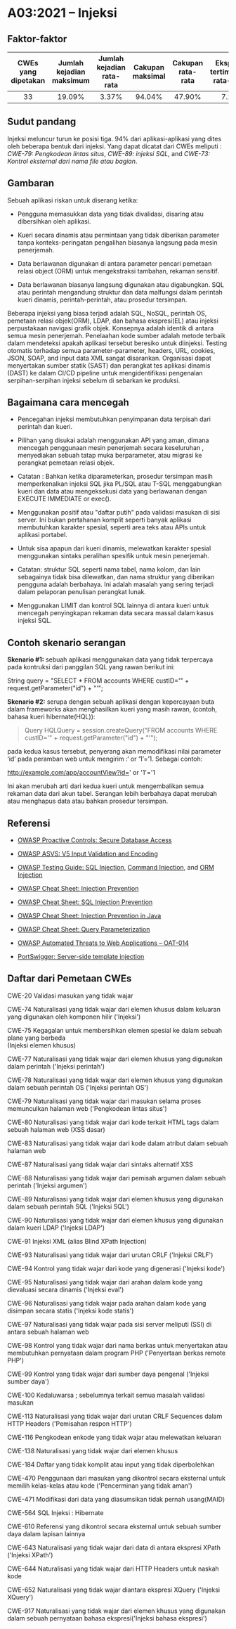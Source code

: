 # A03:2021 – Injeksi

## Faktor-faktor

| CWEs yang dipetakan | Jumlah kejadian maksimum | Jumlah kejadian rata-rata | Cakupan maksimal | Cakupan rata-rata | Eksploit tertimbang rata-rata | Dampak tertimbang rata-rata | Total peristiwa | Total CVEs |
|:-------------------:|:------------------------:|:-------------------------:|:----------------:|:-----------------:|:-----------------------------:|:---------------------------:|:---------------:|:----------:|
| 33        	      | 19.09%                   | 3.37%                     | 94.04%           | 47.90%            | 7.25                          | 7.15                        | 274,228         | 32,078     |

## Sudut pandang

Injeksi meluncur turun ke posisi tiga. 94% dari aplikasi-aplikasi yang 
dites oleh beberapa bentuk dari injeksi. Yang dapat dicatat dari CWEs meliputi :
*CWE-79: Pengkodean lintas situs*, *CWE-89: injeksi SQL*, and *CWE-73:
Kontrol eksternal dari nama file atau bagian*.

## Gambaran

Sebuah aplikasi riskan untuk diserang ketika:

-   Pengguna memasukkan data yang tidak divalidasi, disaring atau dibersihkan oleh aplikasi.

-   Kueri secara dinamis atau permintaan yang tidak diberikan parameter tanpa konteks-peringatan pengalihan biasanya langsung pada mesin penerjemah.

-   Data berlawanan digunakan di antara parameter pencari pemetaan relasi object (ORM) untuk mengekstraksi tambahan, rekaman sensitif.

-   Data berlawanan biasanya langsung digunakan atau digabungkan. SQL atau perintah mengandung struktur dan data malfungsi dalam perintah kueri dinamis,
    perintah-perintah, atau prosedur tersimpan.

Beberapa injeksi yang biasa terjadi adalah SQL, NoSQL, perintah OS, pemetaan relasi objek(ORM), LDAP, dan bahasa ekspresi(EL) atau injeksi perpustakaan navigasi grafik objek. Konsepnya adalah identik
di antara semua mesin penerjemah. Penelaahan kode sumber adalah metode terbaik dalam mendeteksi apakah aplikasi tersebut beresiko untuk diinjeksi. Testing otomatis
terhadap semua parameter-parameter, headers, URL, cookies, JSON, SOAP, and input data XML sangat disarankan. 
Organisasi dapat menyertakan sumber statik (SAST) dan perangkat tes aplikasi dinamis (DAST) ke dalam CI/CD
pipeline untuk mengidentifikasi pengenalan serpihan-serpihan injeksi sebelum di sebarkan ke produksi.

## Bagaimana cara mencegah
-   Pencegahan injeksi membutuhkan penyimpanan data terpisah dari perintah dan kueri.

-   Pilihan yang disukai adalah menggunakan API yang aman, dimana mencegah penggunaan mesin penerjemah secara keseluruhan
    , menyediakan sebuah tatap muka berparameter, atau migrasi ke perangkat pemetaan relasi objek.

-   Catatan : Bahkan ketika diparameterkan, prosedur tersimpan masih memperkenalkan injeksi 
    SQL jika PL/SQL atau T-SQL menggabungkan kueri dan data atau
    mengeksekusi data yang berlawanan dengan EXECUTE IMMEDIATE or exec().

-   Menggunakan positif atau "daftar putih" pada validasi masukan di sisi server. Ini bukan pertahanan komplit seperti banyak 
    aplikasi membutuhkan karakter spesial, seperti area teks atau APIs untuk aplikasi portabel.

-   Untuk sisa apapun dari kueri dinamis, melewatkan karakter spesial menggunakan sintaks peralihan spesifik 
    untuk mesin penerjemah.

-   Catatan: struktur SQL seperti nama tabel, nama kolom, dan lain sebagainya tidak bisa
    dilewatkan, dan nama struktur yang diberikan pengguna adalah berbahaya. Ini adalah masalah yang sering terjadi
    dalam pelaporan penulisan perangkat lunak.

-   Menggunakan LIMIT dan kontrol SQL lainnya di antara kueri untuk mencegah penyingkapan rekaman data secara massal
    dalam kasus injeksi SQL.

## Contoh skenario serangan

**Skenario #1:** sebuah aplikasi menggunakan data yang tidak terpercaya pada kontruksi dari panggilan SQL yang rawan berikut ini:

String query = "SELECT \* FROM accounts WHERE custID='" +
request.getParameter("id") + "'";

**Skenario #2:** serupa dengan sebuah aplikasi dengan kepercayaan buta dalam frameworks
akan menghasilkan kueri yang masih rawan, (contoh, bahasa kueri hibernate(HQL)):

> Query HQLQuery = session.createQuery("FROM accounts WHERE custID='" +
> request.getParameter("id") + "'");

pada kedua kasus tersebut, penyerang akan memodifikasi nilai parameter ‘id’ pada peramban web 
untuk mengirim :‘ or ‘1’=’1. Sebagai contoh:

http://example.com/app/accountView?id=' or '1'='1

Ini akan merubah arti dari kedua kueri untuk mengembalikan semua rekaman data dari akun tabel. 
Serangan lebih berbahaya dapat merubah atau menghapus data atau bahkan prosedur tersimpan.

## Referensi

-   [OWASP Proactive Controls: Secure Database
    Access](https://owasp.org/www-project-proactive-controls/v3/en/c3-secure-database)

-   [OWASP ASVS: V5 Input Validation and
    Encoding](https://owasp.org/www-project-application-security-verification-standard)

-   [OWASP Testing Guide: SQL
    Injection,](https://owasp.org/www-project-web-security-testing-guide/latest/4-Web_Application_Security_Testing/07-Input_Validation_Testing/05-Testing_for_SQL_Injection) [Command
    Injection](https://owasp.org/www-project-web-security-testing-guide/latest/4-Web_Application_Security_Testing/07-Input_Validation_Testing/12-Testing_for_Command_Injection),
    and [ORM
    Injection](https://owasp.org/www-project-web-security-testing-guide/latest/4-Web_Application_Security_Testing/07-Input_Validation_Testing/05.7-Testing_for_ORM_Injection)

-   [OWASP Cheat Sheet: Injection
    Prevention](https://cheatsheetseries.owasp.org/cheatsheets/Injection_Prevention_Cheat_Sheet.html)

-   [OWASP Cheat Sheet: SQL Injection
    Prevention](https://cheatsheetseries.owasp.org/cheatsheets/SQL_Injection_Prevention_Cheat_Sheet.html)

-   [OWASP Cheat Sheet: Injection Prevention in
    Java](https://cheatsheetseries.owasp.org/cheatsheets/Injection_Prevention_Cheat_Sheet_in_Java.html)

-   [OWASP Cheat Sheet: Query
    Parameterization](https://cheatsheetseries.owasp.org/cheatsheets/Query_Parameterization_Cheat_Sheet.html)

-   [OWASP Automated Threats to Web Applications –
    OAT-014](https://owasp.org/www-project-automated-threats-to-web-applications/)

-   [PortSwigger: Server-side template
    injection](https://portswigger.net/kb/issues/00101080_serversidetemplateinjection)

## Daftar dari Pemetaan CWEs

CWE-20 Validasi masukan yang tidak wajar

CWE-74 Naturalisasi yang tidak wajar dari elemen khusus dalam keluaran yang digunakan oleh komponen hilir ('Injeksi')

CWE-75 Kegagalan untuk membersihkan elemen spesial ke dalam sebuah plane yang berbeda          
(Injeksi elemen khusus)

CWE-77 Naturalisasi yang tidak wajar dari elemen khusus yang digunakan dalam perintah
('Injeksi perintah')

CWE-78 Naturalisasi yang tidak wajar dari elemen khusus yang digunakan dalam sebuah perintah OS
('Injeksi perintah OS')

CWE-79 Naturalisasi yang tidak wajar dari masukan selama proses memunculkan halaman web
('Pengkodean lintas situs')

CWE-80 Naturalisasi yang tidak wajar dari kode terkait HTML tags dalam sebuah halaman web
(XSS dasar)

CWE-83 Naturalisasi yang tidak wajar dari kode dalam atribut dalam sebuah halaman web

CWE-87 Naturalisasi yang tidak wajar dari sintaks alternatif XSS 

CWE-88 Naturalisasi yang tidak wajar dari pemisah argumen dalam sebuah perintah
('Injeksi argumen')

CWE-89 Naturalisasi yang tidak wajar dari elemen khusus yang digunakan dalam sebuah perintah SQL
('Injeksi SQL')

CWE-90 Naturalisasi yang tidak wajar dari elemen khusus yang digunakan dalam kueri LDAP
('Injeksi LDAP')

CWE-91 Injeksi XML (alias Blind XPath Injection)

CWE-93 Naturalisasi yang tidak wajar dari urutan CRLF  ('Injeksi CRLF')

CWE-94 Kontrol yang tidak wajar dari kode yang digenerasi ('Injeksi kode')

CWE-95 Naturalisasi yang tidak wajar dari arahan dalam kode yang dievaluasi secara dinamis ('Injeksi eval')

CWE-96 Naturalisasi yang tidak wajar pada arahan dalam kode yang disimpan secara statis
('Injeksi kode statis')

CWE-97 Naturalisasi yang tidak wajar pada sisi server meliputi (SSI) di antara sebuah halaman web

CWE-98 Kontrol yang tidak wajar dari nama berkas untuk menyertakan atau membutuhkan pernyataan dalam program PHP
('Penyertaan berkas remote PHP')

CWE-99 Kontrol yang tidak wajar dari sumber daya pengenal ('Injeksi sumber daya')

CWE-100 Kedaluwarsa ; sebelumnya terkait semua masalah validasi masukan

CWE-113 Naturalisasi yang tidak wajar dari urutan CRLF Sequences dalam HTTP Headers ('Pemisahan respon HTTP')

CWE-116 Pengkodean enkode yang tidak wajar atau melewatkan keluaran

CWE-138 Naturalisasi yang tidak wajar dari elemen khusus

CWE-184 Daftar yang tidak komplit atau input yang tidak diperbolehkan

CWE-470 Penggunaan dari masukan yang dikontrol secara eksternal untuk memilih kelas-kelas atau kode
('Pencerminan yang tidak aman')

CWE-471 Modifikasi dari data yang diasumsikan tidak pernah usang(MAID)

CWE-564 SQL Injeksi : Hibernate

CWE-610 Referensi yang dikontrol secara eksternal untuk sebuah sumber daya dalam lapisan lainnya

CWE-643 Naturalisasi yang tidak wajar dari data di antara ekspresi XPath ('Injeksi XPath')

CWE-644 Naturalisasi yang tidak wajar dari HTTP Headers untuk naskah kode

CWE-652 Naturalisasi yang tidak wajar diantara ekspresi XQuery
('Injeksi XQuery')

CWE-917 Naturalisasi yang tidak wajar dari elemen khusus yang digunakan dalam sebuah
pernyataan bahasa ekspresi('Injeksi bahasa ekspresi')
